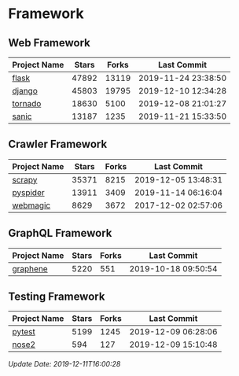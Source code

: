# Framework

## Web Framework

| Project Name | Stars | Forks | Last Commit |
| ------------ | ----- | ----- | ----------- |
| [flask](https://github.com/pallets/flask) | 47892 | 13119 | 2019-11-24 23:38:50 |
| [django](https://github.com/django/django) | 45803 | 19795 | 2019-12-10 12:34:28 |
| [tornado](https://github.com/tornadoweb/tornado) | 18630 | 5100 | 2019-12-08 21:01:27 |
| [sanic](https://github.com/huge-success/sanic) | 13187 | 1235 | 2019-11-21 15:33:50 |

## Crawler Framework

| Project Name | Stars | Forks | Last Commit |
| ------------ | ----- | ----- | ----------- |
| [scrapy](https://github.com/scrapy/scrapy) | 35371 | 8215 | 2019-12-05 13:48:31 |
| [pyspider](https://github.com/binux/pyspider) | 13911 | 3409 | 2019-11-14 06:16:04 |
| [webmagic](https://github.com/code4craft/webmagic) | 8629 | 3672 | 2017-12-02 02:57:06 |

## GraphQL Framework

| Project Name | Stars | Forks | Last Commit |
| ------------ | ----- | ----- | ----------- |
| [graphene](https://github.com/graphql-python/graphene) | 5220 | 551 | 2019-10-18 09:50:54 |

## Testing Framework

| Project Name | Stars | Forks | Last Commit |
| ------------ | ----- | ----- | ----------- |
| [pytest](https://github.com/pytest-dev/pytest) | 5199 | 1245 | 2019-12-09 06:28:06 |
| [nose2](https://github.com/nose-devs/nose2) | 594 | 127 | 2019-12-09 15:10:48 |

*Update Date: 2019-12-11T16:00:28*